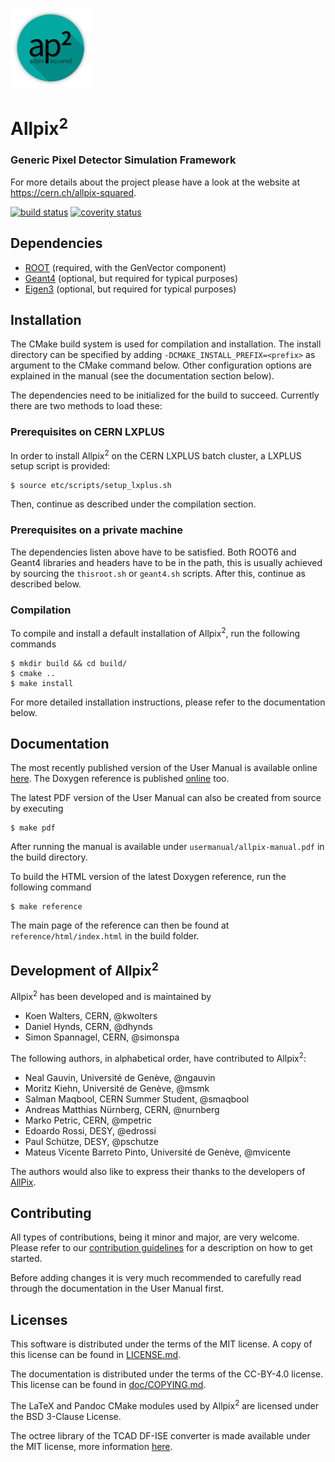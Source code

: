 [![](doc/logo_small.png)](https://cern.ch/allpix-squared)

# Allpix<sup>2</sup>
### Generic Pixel Detector Simulation Framework

For more details about the project please have a look at the website at https://cern.ch/allpix-squared.

[![build status](https://gitlab.cern.ch/simonspa/allpix-squared/badges/master/build.svg)](https://gitlab.cern.ch/simonspa/allpix-squared/commits/master)
[![coverity status](https://scan.coverity.com/projects/11975/badge.svg)](https://scan.coverity.com/projects/koensw-allpix-squared)

## Dependencies
* [ROOT](https://root.cern.ch/building-root) (required, with the GenVector component)
* [Geant4](http://geant4.web.cern.ch/geant4/UserDocumentation/UsersGuides/InstallationGuide/html/ch02.html) (optional, but required for typical purposes)
* [Eigen3](http://eigen.tuxfamily.org/index.php?title=Main_Page) (optional, but required for typical purposes)

## Installation
The CMake build system is used for compilation and installation. The install directory can be specified by adding `-DCMAKE_INSTALL_PREFIX=<prefix>` as argument to the CMake command below. Other configuration options are explained in the manual (see the documentation section below).

The dependencies need to be initialized for the build to succeed. Currently there are two methods to load these:

### Prerequisites on CERN LXPLUS
In order to install Allpix<sup>2</sup> on the CERN LXPLUS batch cluster, a LXPLUS setup script is provided:
```
$ source etc/scripts/setup_lxplus.sh
```
Then, continue as described under the compilation section.

### Prerequisites on a private machine
The dependencies listen above have to be satisfied. Both ROOT6 and Geant4 libraries and headers have to be in the path, this is usually achieved by sourcing the `thisroot.sh` or `geant4.sh` scripts. After this, continue as described below.

### Compilation
To compile and install a default installation of Allpix<sup>2</sup>, run the following commands

```
$ mkdir build && cd build/
$ cmake ..
$ make install
```

For more detailed installation instructions, please refer to the documentation below.

## Documentation
The most recently published version of the User Manual is available online [here](https://project-allpix-squared.web.cern.ch/project-allpix-squared/usermanual/allpix-manual.pdf).
The Doxygen reference is published [online](https://project-allpix-squared.web.cern.ch/project-allpix-squared/reference/html/) too.

The latest PDF version of the User Manual can also be created from source by executing
```
$ make pdf
```
After running the manual is available under `usermanual/allpix-manual.pdf` in the build directory.

To build the HTML version of the latest Doxygen reference, run the following command
```
$ make reference
```
The main page of the reference can then be found at `reference/html/index.html` in the build folder.

## Development of Allpix<sup>2</sup>

Allpix<sup>2</sup> has been developed and is maintained by

* Koen Walters, CERN, @kwolters
* Daniel Hynds, CERN, @dhynds
* Simon Spannagel, CERN, @simonspa

The following authors, in alphabetical order, have contributed to Allpix<sup>2</sup>:

* Neal Gauvin, Université de Genève, @ngauvin
* Moritz Kiehn, Université de Genève, @msmk
* Salman Maqbool, CERN Summer Student, @smaqbool
* Andreas Matthias Nürnberg, CERN, @nurnberg
* Marko Petric, CERN, @mpetric
* Edoardo Rossi, DESY, @edrossi
* Paul Schütze, DESY, @pschutze
* Mateus Vicente Barreto Pinto, Université de Genève, @mvicente

The authors would also like to express their thanks to the developers of [AllPix](https://twiki.cern.ch/twiki/bin/view/Main/AllPix).

## Contributing
All types of contributions, being it minor and major, are very welcome. Please refer to our [contribution guidelines](CONTRIBUTING.md) for a description on how to get started.

Before adding changes it is very much recommended to carefully read through the documentation in the User Manual first.

## Licenses
This software is distributed under the terms of the MIT license. A copy of this license can be found in [LICENSE.md](LICENSE.md).

The documentation is distributed under the terms of the CC-BY-4.0 license. This license can be found in [doc/COPYING.md](doc/COPYING.md).

The LaTeX and Pandoc CMake modules used by Allpix<sup>2</sup> are licensed under the BSD 3-Clause License.

The octree library of the TCAD DF-ISE converter is made available under the MIT license, more information [here](tools/tcad_dfise_converter/README.md).

